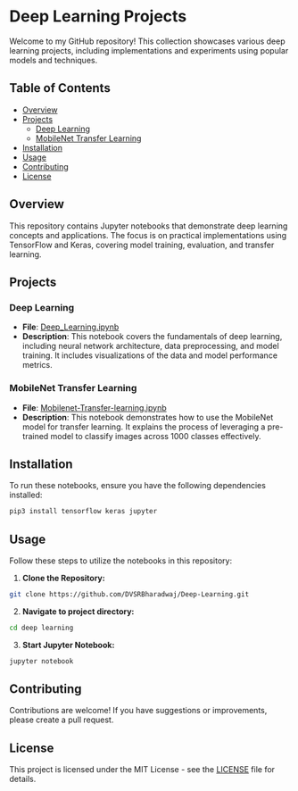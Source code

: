   # Deep Learning Projects

Welcome to my GitHub repository! This collection showcases various deep learning projects, including implementations and experiments using popular models and techniques.

## Table of Contents
- [Overview](#overview)
- [Projects](#projects)
  - [Deep Learning](#deep-learning)
  - [MobileNet Transfer Learning](#mobilenet-transfer-learning)
- [Installation](#installation)
- [Usage](#usage)
- [Contributing](#contributing)
- [License](#license)

## Overview
This repository contains Jupyter notebooks that demonstrate deep learning concepts and applications. The focus is on practical implementations using TensorFlow and Keras, covering model training, evaluation, and transfer learning.

## Projects

### Deep Learning
- **File**: [Deep_Learning.ipynb](https://github.com/DVSRBharadwaj/Deep-Learning/blob/main/Deep_Learning.ipynb)
- **Description**: This notebook covers the fundamentals of deep learning, including neural network architecture, data preprocessing, and model training. It includes visualizations of the data and model performance metrics.

### MobileNet Transfer Learning
- **File**: [Mobilenet-Transfer-learning.ipynb](https://github.com/DVSRBharadwaj/Deep-Learning/blob/main/Mobilenet%20Transfer%20learning.ipynb)
- **Description**: This notebook demonstrates how to use the MobileNet model for transfer learning. It explains the process of leveraging a pre-trained model to classify images across 1000 classes effectively.

## Installation
To run these notebooks, ensure you have the following dependencies installed:
```bash
pip3 install tensorflow keras jupyter
```

## Usage
Follow these steps to utilize the notebooks in this repository:
1. **Clone the Repository:**
```bash
git clone https://github.com/DVSRBharadwaj/Deep-Learning.git
```
2. **Navigate to project directory:**
```bash
cd deep learning
```
3. **Start Jupyter Notebook:**
```bash
jupyter notebook
```

## Contributing
Contributions are welcome! If you have suggestions or improvements, please create a pull request.

## License
This project is licensed under the MIT License - see the [LICENSE](LICENSE) file for details.
